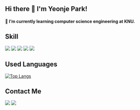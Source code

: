
## Hi there 👋 I'm Yeonje Park!

#### 🌱 I’m currently learning computer science engineering at KNU.


## Skill
<div>
<img src="https://img.shields.io/badge/C-A8B9CC?style=flat-square&logo=C&logoColor=white"/>
<img src="https://img.shields.io/badge/C++-00599C?style=flat-square&logo=C++&logoColor=white"/>
<img src="https://img.shields.io/badge/Python-3776AB?style=flat-square&logo=Python&logoColor=white"/>
<img src="https://img.shields.io/badge/HTML5-E34F26?style=flat-square&logo=HTML5&logoColor=white"/>
<img src="https://img.shields.io/badge/CSS3-1572B6?style=flat-square&logo=CSS3&logoColor=white"/>

</div>

## Used Languages
[![Top Langs](https://github-readme-stats.vercel.app/api/top-langs/?username=yeonjep&layout=compact)](https://github.com/yeonjep/github-readme-stats)

## Contact Me

<a href="https://www.instagram.com/dizaine_jsyw/"><img src="https://img.shields.io/badge/Instagram-E4405F?style=flat-square&logo=GitHub Sponsors&logoColor=white&link=https://www.instagram.com/dizaine_jsyw/"/></a>  <a href="mailto:yeonje8771@gmail.com"><img src="https://img.shields.io/badge/Gmail-D0A9F5?style=flat-square&logo=Gmail&logoColor=white&link=mailto:yeonje8771@gmail.com"/></a>
